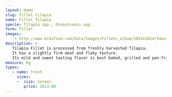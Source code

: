 ```yaml
---
layout: demo
slug: fillet-tilapia
name: Fillet Tilapia
specie: Tilapia spp., Oreochromis spp.
form: Fillet
images:
    - http://www.midafood.com/Data/Images/Fillets_album/1024x1024/54acdebc9d7e268.jpg
description: >
   Tilapia Fillet is processed from freshly harvested Tilapia.
   It has a slightly firm meat and flaky texture.
   Its mild and sweet tasting flavor is best baked, grilled and pan-fried.
measure: kg
types:
   - name: fresh
     sizes:
     -  size: normal
        price: 2613.00
---
```

